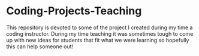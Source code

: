 # Coding-Projects-Teaching
This repository is devoted to some of the project I created during my time a coding instructor. During my time teaching it was sometimes tough to come up with new ideas for students that fit what we were learning so hopefully this can help someone out!
